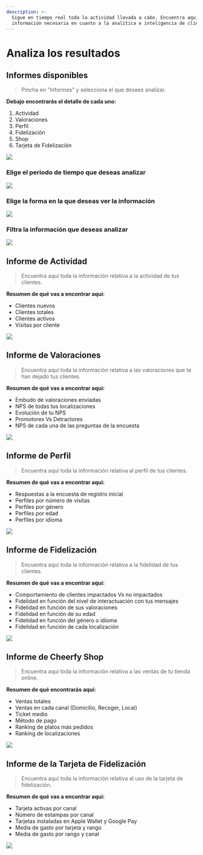 ```yaml
---
description: >-
  Sigue en tiempo real toda la actividad llevada a cabo. Encuentra aquí toda la
  información necesaria en cuanto a la analítica e inteligencia de cliente.
---
```


# Analiza los resultados

## Informes disponibles

> Pincha en "Informes" y selecciona el que desees analizar.

**Debajo encontrarás el detalle de cada uno:**

1. Actividad
2. Valoraciones
3. Perfil
4. Fidelización
5. Shop
6. Tarjeta de Fidelización

![](../.gitbook/assets/image%20%28155%29.png)

### Elige el periodo de tiempo que deseas analizar

![](../.gitbook/assets/image%20%28160%29.png)

### Elige la forma en la que deseas ver la información

![](../.gitbook/assets/image%20%28102%29.png)

### Filtra la información que deseas analizar

![](../.gitbook/assets/image%20%28137%29.png)

## Informe de Actividad

> Encuentra aquí toda la información relativa a la actividad de tus clientes.

**Resumen de qué vas a encontrar aquí:**

* Clientes nuevos
* Clientes totales
* Clientes activos
* Visitas por cliente

![](../.gitbook/assets/image%20%28136%29.png)

## Informe de Valoraciones

> Encuentra aquí toda la información relativa a las valoraciones que te han dejado tus clientes.

**Resumen de qué vas a encontrar aquí:**

* Embudo de valoraciones enviadas
* NPS de todas tus localizaciones
* Evolución de tu NPS
* Promotores Vs Detractores
* NPS de cada una de las preguntas de la encuesta

![](../.gitbook/assets/image%20%28107%29.png)

## Informe de Perfil

> Encuentra aquí toda la información relativa al perfil de tus clientes.

**Resumen de qué vas a encontrar aquí:**

* Respuestas a la encuesta de registro inicial
* Perfiles por número de visitas
* Perfiles por género
* Perfiles por edad
* Perfiles por idioma

![](../.gitbook/assets/image%20%28122%29.png)

## Informe de Fidelización

> Encuentra aquí toda la información relativa a la fidelidad de tus clientes.

**Resumen de qué vas a encontrar aquí:**

* Comportamiento de clientes impactados Vs no impactados
* Fidelidad en función del nivel de interactuación con tus mensajes
* Fidelidad en función de sus valoraciones
* Fidelidad en función de su edad
* Fidelidad en función del género o idioma
* Fidelidad en función de cada localización

![](../.gitbook/assets/image%20%28149%29.png)

## Informe de Cheerfy Shop

> Encuentra aquí toda la información relativa a las ventas de tu tienda online.

**Resumen de qué encontrarás aquí:**

* Ventas totales
* Ventas en cada canal \(Domicilio, Recoger, Local\)
* Ticket medio
* Método de pago
* Ranking de platos más pedidos
* Ranking de localizaciones

![](../.gitbook/assets/image%20%28131%29.png)

## Informe de la Tarjeta de Fidelización

> Encuentra aquí toda la información relativa al uso de la tarjeta de fidelización.

**Resumen de qué vas a encontrar aquí:**

* Tarjeta activas por canal
* Número de estampas por canal
* Tarjetas instaladas en Apple Wallet y Google Pay
* Media de gasto por tarjeta y rango
* Media de gasto por rango y canal

![](../.gitbook/assets/image%20%2894%29.png)

